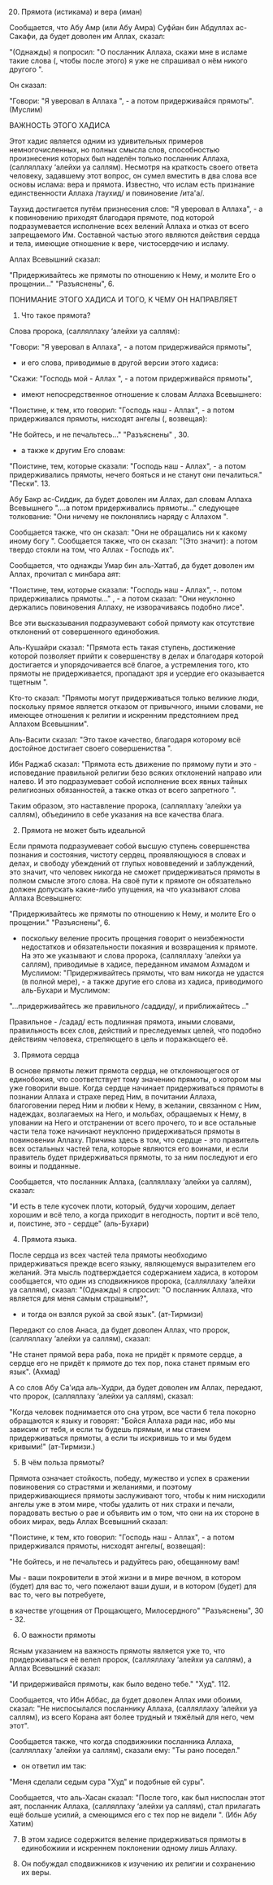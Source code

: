 20. Прямота (истикама) и вера (иман)	 

Сообщается, что Абу Амр (или Абу Амра) Суфйан бин Абдуллах ас-Сакафи, да будет доволен им Аллах, сказал:

"(Однажды) я попросил: "О посланник Аллаха, скажи мне в исламе такие слова (, чтобы после этого) я уже не спрашивал о нём никого другого ".

Он сказал:

"Говори: "Я уверовал в Аллаха ", - а потом придерживайся прямоты". (Муслим)



ВАЖНОСТЬ ЭТОГО ХАДИСА


Этот хадис является одним из удивительных примеров немногочисленных, но полных смысла слов, способностью произнесения которых был наделён только посланник Аллаха, (салляллаху ‘алейхи уа саллям). Несмотря на краткость своего ответа человеку, задавшему этот вопрос, он сумел вместить в два слова все основы ислама: вера и прямота. Известно, что ислам есть признание единственности Аллаха /таухид/ и повиновение /ита'а/.

Таухид достигается путём признесения слов: "Я уверовал в Аллаха", - а к повиновению приходят благодаря прямоте, под которой подразумевается исполнение всех велений Аллаха и отказ от всего запрещаемого Им. Составной частью этого являются действия сердца и тела, имеющие отношение к вере, чистосердечию и исламу.

Аллах Всевышний сказал:

"Придерживайтесь же прямоты по отношению к Нему, и молите Его о прощении..." "Разъяснены", 6.



ПОНИМАНИЕ ЭТОГО ХАДИСА И ТОГО, К ЧЕМУ ОН НАПРАВЛЯЕТ

1. Что такое прямота?

Слова пророка, (салляллаху ‘алейхи уа саллям):

"Говори: "Я уверовал в Аллаха", - а потом придерживайся прямоты",

- и его слова, приводимые в другой версии этого хадиса:

"Скажи: "Господь мой - Аллах ", - а потом придерживайся прямоты",

- имеют непосредственное отношение к словам Аллаха Всевышнего:

"Поистине, к тем, кто говорил: "Господь наш - Аллах", - а потом придерживался прямоты, нисходят ангелы (, возвещая):

"Не бойтесь, и не печальтесь..." "Разъяснены" , 30.

- а также к другим Его словам:

"Поистине, тем, которые сказали: "Господь наш - Аллах", - а потом придерживались прямоты, нечего бояться и не станут они печалиться." "Пески". 13.

Абу Бакр ас-Сиддик, да будет доволен им Аллах, дал словам Аллаха Всевышнего "....а потом придерживались прямоты..." следующее толкование: "Они ничему не поклонялись наряду с Аллахом ".

Сообщается также, что он сказал: "Они не обращались ни к какому иному богу ". Сообщается также, что он сказал: "(Это значит): а потом твердо стояли на том, что Аллах - Господь их".

Сообщается, что однажды Умар бин аль-Хаттаб, да будет доволен им Аллах, прочитал с минбара аят:

"Поистине, тем, которые сказали: "Господь наш - Аллах", -. потом придерживались прямоты..." , - а потом сказал: "Они неуклонно держались повиновения Аллаху, не изворачиваясь подобнo лисе".

Все эти высказывания подразумевают собой прямоту как отсутствие отклонений от совершенного единобожия.

Аль-Кушайри сказал: "Прямота есть такая ступень, достижение которой позволяет прийти к совершенству в делах и благoдаря которой достигается и упорядочивается всё благое, а устремления того, кто прямоты не придерживается, пропадают зря и усердие его оказывается тщетным ".

Кто-то сказал: "Прямоты могут придерживаться только великие люди, поскольку прямое является отказом от привычного, иными словами, не имеющее отношения к религии и искренним предстоянием пред Аллахом Всевышним".

Аль-Васити сказал: "Это такое качество, благодаря которому всё достойное достигает своего совершениства ".

Ибн Раджаб сказал: "Прямота есть движение по прямому пути и это - исповедание правильной религии безо всяких отклонений направo или налево. И это подразумевает собой исполнение всех явных тайных религиозных обязанностей, а также отказ от всего запрeтного ".

Таким образом, это наставление пророка, (салляллаху ‘алейхи уа саллям), объединило в себе указания на все качества блага.


2. Прямота не может быть идеальной

Если прямота подразумевает собой высшую ступень совершенства познания и состояния, чистоту сердец, проявляющуюся в словах и делах, и свободу убеждений от глупых нововведений и заблуждений, это значит, что человек никогда не сможет придерживаться прямоты в полном смысле этого слова. На своё пути к прямоте он обязательно должен допускать какие-либо упущения, на что указывают слова Аллаха Всевышнего:

"Придерживайтесь же прямоты по отношению к Нему, и молите Его о прощении." "Разъяснены", 6.

- поскольку веление просить прощения говорит о неизбежности недостатков и обязательности покаяния и возвращения к прямоте. На это же указывают и слова пророка, (салляллаху ‘алейхи уа саллям), приводимые в хадисе, переданном имамом Ахмадом и Муслимом: "Придерживайтесь прямоты, что вам никогда не удастся (в полной мере), - а также другие его слова из хадиса, приводимого аль-Бухари и Муслимом:

"...придерживайтесь же правильного /саддиду/, и приближайтесь .."

Правильное - /садад/ есть подлинная прямота, иными словами, правильность всех слов, действий и преследуемых целей, что подобно действиям человека, стреляющего в цель и поражающего её.


3. Прямота сердца

В основе прямоты лежит прямота сердца, не отклоняющегося от единобожия, что соответствует тому значению прямоты, о котором мы уже говорили выше. Когда сердце начинает придерживаться прямоты в познании Аллаха и страхе перед Ним, в почитании Аллаха, благоговении перед Ним и любви к Нему, в желании, связанном с Ним, надеждах, возлагаемых на Него, и мольбах, обращаемых к Нему, в уповании на Него и отстранении от всего прочего, то и все остальные части тела тоже начинают неуклонно придерживаться прямоты в повиновении Аллаху. Причина здесь в том, что сердце - это правитель всех остальных частей тела, которые являются его воинами, и если правитель будет придерживаться прямоты, то за ним последуют и его воины и подданные.

Сообщается, что посланник Аллаха, (салляллаху ‘алейхи уа саллям), сказал:

"И есть в теле кусочек плоти, который, будучи хорошим, делает хорошим и всё тело, а когда приходит в негодность, портит и всё тело, и, поистине, это - сердце" (аль-Бухари)


4. Прямота языка.

После сердца из всех частей тела прямоты необходимо придерживаться прежде всего языку, являющемуся выразителем егo желаний. Эта мысль подтверждается содержанием хадиса, в кoтором сообщается, что один из сподвижников пророка, (салляллаху ‘алейхи уа саллям), сказал: "(Однажды) я спросил: "О посланник Аллаха, что является для меня самым страшным?",

- и тогда он взялся рукой за свой язык". (ат-Тирмизи)

Передают со слов Анаса, да будет доволен Аллах, что пророк, (салляллаху ‘алейхи уа саллям), сказал:

"Не станет прямой вера раба, пока не придёт к прямоте сердце, а сердце его не придёт к прямоте до тех пор, пока станет прямым его язык". (Ахмад)

А со слов Абу Са'ида аль-Худри, да будет доволен им Аллах, передают, что пророк, (салляллаху ‘алейхи уа саллям), сказал:

"Когда человек поднимается ото сна утром, все части б тела покорно обращаются к языку и говорят: "Бойся Аллаха ради нас, ибо мы зависим от тебя, и если ты будешь прямым, и мы станем придерживаться прямоты, а если ты искривишь то и мы будем кривыми!" (ат-Тирмизи.)


5. В чём польза прямоты?

Прямота означает стойкость, победу, мужество и успех в сражении повиновения со страстями и желаниями, и поэтому придерживающиеся прямоты заслуживают того, чтобы к ним нисходили ангелы уже в этом мире, чтобы удалить от них страхи и печали, порадовать вестью о рае и объявить им о том, что они на их стороне в обоих мирах, ведь Аллах Всевышний сказал:

"Поистине, к тем, кто говорил: "Господь наш - Аллах", - а потом придерживался прямоты, нисходят ангелы(, возвещая):

"Не бойтесь, и не печальтесь и радуйтесь раю, обещанному вам!

Мы - ваши покровители в этой жизни и в мире вечном, в котором (будет) для вас то, чего пожелают ваши души, и в котором (будет) для вас то, чего вы потребуете,

в качестве угощения от Прощающего, Милосердного" "Разъяснены", 30 - 32.


6. О важности прямоты

Ясным указанием на важность прямоты является уже то, что придерживаться её велел пророк, (салляллаху ‘алейхи уа саллям), а Аллах Всевышний сказал:

"И придерживайся прямоты, как было ведено тебе." "Худ". 112.

Сообщается, что Ибн Аббас, да будет доволен Аллах ими обоими, сказал: "Не ниспосылался посланнику Аллаха, (салляллаху ‘алейхи уа саллям), из всего Корана аят более трудный и тяжёлый для него, чeм этот".

Сообщается также, что когда сподвижники посланника Аллаха, (салляллаху ‘алейхи уа саллям), сказали ему: "Ты рано поседел."

- он ответил им так:

"Меня сделали седым сура "Худ" и подобные ей суры".

Сообщается, что аль-Хасан сказал: "После того, как был ниспослан этот аят, посланник Аллаха, (салляллаху ‘алейхи уа саллям), стал прилагать ещё больше усилий, а смеющимся его с тех пор не видели ". (Ибн Абу Хатим)


7. В этом хадисе содержится веление придерживаться прямоты в единобожиии и искреннем поклонении одному лишь Аллаху.


8. Он побуждал сподвижников к изучению их религии и сoхранению их веры.


